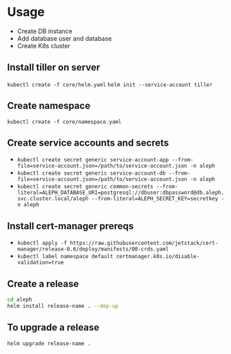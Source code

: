 # Usage

- Create DB instance
- Add database user and database
- Create K8s cluster

## Install tiller on server

`kubectl create -f core/helm.yaml`
`helm init --service-account tiller`

## Create namespace

`kubectl create -f core/namespace.yaml`

## Create service accounts and secrets

- `kubectl create secret generic service-account-app --from-file=service-account.json=/path/to/service-account.json -n aleph`
- `kubectl create secret generic service-account-db --from-file=service-account.json=/path/to/service-account.json -n aleph`
- `kubectl create secret generic common-secrets --from-literal=ALEPH_DATABASE_URI=postgresql://dbuser:dbpassword@db.aleph.svc.cluster.local/aleph --from-literal=ALEPH_SECRET_KEY=secretkey -n aleph`

## Install cert-manager prereqs

- `kubectl apply -f https://raw.githubusercontent.com/jetstack/cert-manager/release-0.6/deploy/manifests/00-crds.yaml`
- `kubectl label namespace default certmanager.k8s.io/disable-validation=true`

## Create a release

```bash
cd aleph
helm install release-name . --dep-up
```

## To upgrade a release

`helm upgrade release-name .`